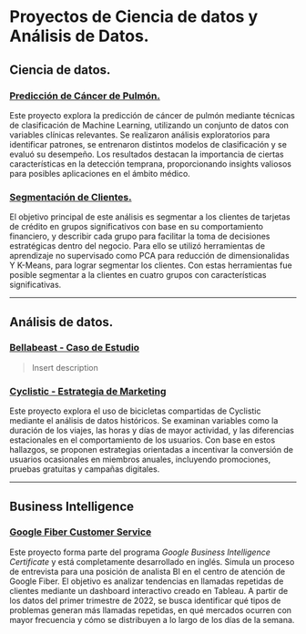 # Proyectos de Ciencia de datos y Análisis de Datos.

## Ciencia de datos.

### [Predicción de Cáncer de Pulmón.](./Data%20Science%20Projects/Cáncer%20de%20Pulmon/)

Este proyecto explora la predicción de cáncer de pulmón mediante técnicas de clasificación de Machine Learning, utilizando un conjunto de datos con variables clínicas relevantes. Se realizaron análisis exploratorios para identificar patrones, se entrenaron distintos modelos de clasificación y se evaluó su desempeño. Los resultados destacan la importancia de ciertas características en la detección temprana, proporcionando insights valiosos para posibles aplicaciones en el ámbito médico.

### [Segmentación de Clientes.](./Data%20Science%20Projects/Credit%20Card%20Clustering/)

El objetivo principal de este análisis es segmentar a los clientes de tarjetas de crédito en grupos significativos con base en su comportamiento financiero, y describir cada grupo para facilitar la toma de decisiones estratégicas dentro del negocio. Para ello se utilizó herramientas de aprendizaje no supervisado como PCA para reducción de dimensionalidas Y K-Means, para lograr segmentar los clientes. Con estas herramientas fue posible segmentar a la clientes en cuatro grupos con características significativas.

---

## Análisis de datos.

###  [Bellabeast - Caso de Estudio](./Data%20Analysis%20Projects/Bellabeat%20-%20Caso%20de%20estudio/)

> Insert description

### [Cyclistic - Estrategia de Marketing](./Data%20Analysis%20Projects/Cyclistic%20-%20Estrategia%20de%20marketing/)

Este proyecto explora el uso de bicicletas compartidas de Cyclistic mediante el análisis de datos históricos.  Se examinan variables como la duración de los viajes, las horas y días de mayor actividad, y las diferencias estacionales en el comportamiento de los usuarios. Con base en estos hallazgos, se proponen estrategias orientadas a incentivar la conversión de usuarios ocasionales en miembros anuales, incluyendo promociones, pruebas gratuitas y campañas digitales.

---

## Business Intelligence

### [Google Fiber Customer Service](./Data%20Business%20Intelligence/Google%20Fiber/)

Este proyecto forma parte del programa _Google Business Intelligence Certificate_ y está completamente desarrollado en inglés. Simula un proceso de entrevista para una posición de analista BI en el centro de atención de Google Fiber. El objetivo es analizar tendencias en llamadas repetidas de clientes mediante un dashboard interactivo creado en Tableau. A partir de los datos del primer trimestre de 2022, se busca identificar qué tipos de problemas generan más llamadas repetidas, en qué mercados ocurren con mayor frecuencia y cómo se distribuyen a lo largo de los días de la semana.
